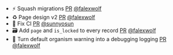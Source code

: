 - ⚡️ Squash migrations [PR](https://github.com/laminlabs/bionty/pull/325) [@falexwolf](https://github.com/falexwolf)
- ♻️ Page design v2 [PR](https://github.com/laminlabs/bionty/pull/323) [@falexwolf](https://github.com/falexwolf)
- 💚 Fix CI [PR](https://github.com/laminlabs/bionty/pull/324) [@sunnyosun](https://github.com/sunnyosun)
- 🗃️ Add `page` and `is_locked` to every record [PR](https://github.com/laminlabs/bionty/pull/322) [@falexwolf](https://github.com/falexwolf)
- 🚸 Turn default organism warning into a debugging logging [PR](https://github.com/laminlabs/bionty/pull/320) [@falexwolf](https://github.com/falexwolf)
